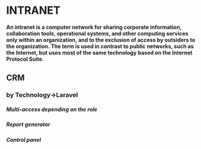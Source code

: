 <h1>INTRANET</H1>
<b>An intranet is a computer network for sharing corporate information, collaboration tools, operational systems, and other computing services only within an organization, and to the exclusion of access by outsiders to the organization. The term is used in contrast to public networks, such as the Internet, but uses most of the same technology based on the Internet Protocol Suite.</b>
<h2>CRM</h2> 
<h3>by Technology->Laravel</h3>
<h5>Multi-access depending on the role</h5>
<h5>Report generator</h5>
<h5>Control panel</h5>    

